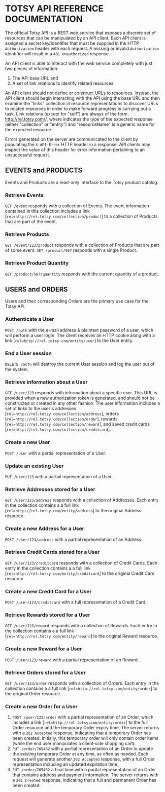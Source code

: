 # TOTSY API REFERENCE DOCUMENTATION #

The official Totsy API is a REST web service that exposes a discrete set of resources that can be manipulated by an API client.
Each API client is assigned a secret key/identifier that must be supplied in the HTTP `Authorization` header with each request. A missing or invalid `Authorization` identifier will result in a `401 Unauthorized` response.

An API client is able to interact with the web service completely with just two pieces of information:
1. The API base URL and
2. A set of link relations to identify related resources.

An API client should not define or construct URLs to resources. Instead, the API client should begin interacting with the API using the base URL and then examine the "links" collection in resource representations to discover URLs to related resources in order to make forward progress in carrying out a task.
Link relations (except for "self") are always of the form: http://rel.totsy.com/<type>/<resourceName>, where <type> indicates the type of the expected response (either "collection" or "entity") and "resourceName" is a generic name for the expected resource.

Errors generated on the server are communicated to the client by populating the `X-API-Error` HTTP header in a response. API clients may inspect the value of this header for error information pertaining to an unsuccessful request.


## EVENTS and PRODUCTS ##

Events and Products are a read-only interface to the Totsy product catalog.

### Retrieve Events ###
`GET /event` responds with a collection of Events. The event information contained in this collection includes a link [`rel=http://rel.totsy.com/collection/product`] to a collection of Products that are part of the event.

### Retrieve Products ###
`GET /event/123/product` responds with a collection of Products that are part of some event.
`GET /product/567` responds with a single Product.

### Retrieve Product Quantity ###
`GET /product/567/quantity` responds with the current quantity of a product.


## USERS and ORDERS ##

Users and their corresponding Orders are the primary use case for the Totsy API.

### Authenticate a User ###
`POST /auth` with the e-mail address & plaintext password of a user, which will perform a user login. The client receives an HTTP cookie along with a link [`rel=http://rel.totsy.com/entity/user`] to the User entity.

### End a User session ###
`DELETE /auth` will destroy the current User session and log the user out of the system.

### Retrieve information about a User ###
`GET /user/123` responds with information about a specific user. This URL is provided when a new authorization token is generated, and should not be constructed or created in any other fashion. The user information includes a set of links to the user's addresses [`rel=http://rel.totsy.com/collection/address`], orders [`rel=http://rel.totsy.com/collection/order`], rewards [`rel=http://rel.totsy.com/collection/reward`], and saved credit cards [`rel=http://rel.totsy.com/collection/creditcard`].

### Create a new User ###
`POST /user` with a partial representation of a User.

### Update an existing User ###
`PUT /user/123` with a partial representation of a User.

### Retrieve Addresses stored for a User ###
`GET /user/123/address` responds with a collection of Addresses. Each entry in the collection contains a a full link [`rel=http://rel.totsy.com/entity/address`] to the original Address resource.

### Create a new Address for a User ###
`POST /user/123/address` with a partial representation of an Address.

### Retrieve Credit Cards stored for a User ###
`GET /user/123/creditcard` responds with a collection of Credit Cards. Each entry in the collection contains a a full link [`rel=http://rel.totsy.com/entity/creditcard`] to the original Credit Card resource.

### Create a new Credit Card for a User ###
`POST /user/123/creditcard` with a full representation of a Credit Card.

### Retrieve Rewards stored for a User ###
`GET /user/123/reward` responds with a collection of Rewards. Each entry in the collection contains a a full link [`rel=http://rel.totsy.com/entity/reward`] to the original Reward resource.

### Create a new Reward for a User ###
`POST /user/123/reward` with a partial representation of an Reward.

### Retrieve Orders stored for a User ###
`GET /user/123/order` responds with a collection of Orders. Each entry in the collection contains a a full link [`rel=http://rel.totsy.com/entity/order`] to the original Order resource.

### Create a new Order for a User ###
1. `POST /user/123/order` with a partial representation of an Order, which includes a link [`rel=http://rel.totsy.com/entity/order`] to the full Order resource and the temporary Order expiry time. The server returns with a `202 Accepted` response, indicating that a temporary Order has been created. Initially, this temporary order will only contain order items (while the end user manipulates a client-side shopping cart).
2. `PUT /order/765432` with a partial representation of an Order to update the existing temporary Order at any time, as often as needed. Each request will generate another `202 Accepted` response, with a full Order representation including an updated expiration time.
3. `PUT /order/765432` a final time with a parital representation of an Order that contains address and payment information. The server returns with a `201 Created` response, indicating that a full and permanent Order has been created.
